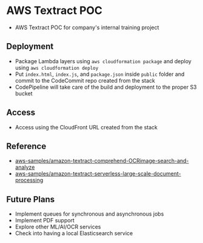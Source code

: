 # AWS Textract POC

- AWS Textract POC for company's internal training project

## Deployment
- Package Lambda layers using `aws cloudformation package` and deploy using `aws cloudformation deploy`
- Put `index.html`, `index.js`, and `package.json` inside `public` folder and commit to the CodeCommit repo created from the stack
- CodePipeline will take care of the build and deployment to the proper S3 bucket

## Access
- Access using the CloudFront URL created from the stack

## Reference
- [aws-samples/amazon-textract-comprehend-OCRimage-search-and-analyze](https://github.com/aws-samples/amazon-textract-comprehend-OCRimage-search-and-analyze "OCRimage-analyze")
- [aws-samples/amazon-textract-serverless-large-scale-document-processing](https://github.com/aws-samples/amazon-textract-serverless-large-scale-document-processing")


## Future Plans
- Implement queues for synchronous and asynchronous jobs
- Implement PDF support
- Explore other ML/AI/OCR services
- Check into having a local Elasticsearch service
